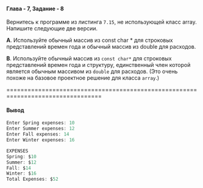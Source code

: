 #### Глава - 7, Задание - 8 ####

Вернитесь к программе из листинга ```7.15```, не использующей класс array.  
Напишите следующие две версии. 

**A**. Используйте обычный массив из const char * для строковых представлений 
времен года и обычный массив из double для расходов. 

**B**. Используйте обычный массив из ```const char*``` для строковых  
представлений времен года и структуру, единственный член которой является обычным 
массивом из ```double``` для расходов. (Это очень похоже на базовое проектное 
решение для класса ```array```.) 

=================================================================================
#### Вывод ####
```objectivec
Enter Spring expenses: 10
Enter Summer expenses: 12
Enter Fall expenses: 14
Enter Winter expenses: 16

EXPENSES
Spring: $10
Summer: $12
Fall: $14
Winter: $16
Total Expenses: $52
```
